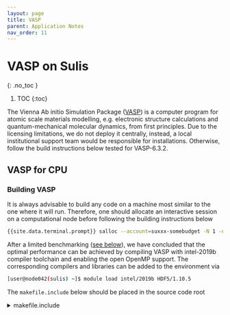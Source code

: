 ```yaml
---
layout: page
title: VASP
parent: Application Notes
nav_order: 11
---
```


# VASP on Sulis
{: .no_toc }

1. TOC
{:toc}


The Vienna Ab initio Simulation Package ([VASP](https://www.vasp.at/info/about/)) is a computer program for atomic scale materials modelling, e.g. electronic structure calculations and quantum-mechanical molecular dynamics, from first principles. Due to the licensing limitations, we do not deploy it centrally, instead, a local institutional support team would be responsible for installations. Otherwise, follow the build instructions below tested for VASP-6.3.2. 

## VASP for CPU

### Building VASP
It is always advisable to build any code on a machine most similar to the one where it will run. Therefore, one should allocate an interactive session on a computational node before following the building instructions below

```bash
{{site.data.terminal.prompt}} salloc --account=suxxx-somebudget -N 1 -n 1 -c 4 --mem-per-cpu=3850 --time=8:00:00
```
After a limited benchmarking ([see below](#performance-data)), we have concluded that the optimal performance can be achieved by compiling VASP with intel-2019b compiler toolchain and enabling the open OpenMP support. The corresponding compilers and libraries can be added to the environment via

```bash
[user@node042(sulis) ~]$ module load intel/2019b HDF5/1.10.5
```

The `makefile.include` below should be placed in the source code root
<details markdown="block" class="detail">
<summary>makefile.include</summary>
```bash
# Default precompiler options
CPP_OPTIONS = -DHOST=\"LinuxIFC\" \
              -DMPI -DMPI_BLOCK=8000 -Duse_collective \
              -DscaLAPACK \
              -DCACHE_SIZE=4000 \
              -Davoidalloc \
              -Dvasp6 \
              -Duse_bse_te \
              -Dtbdyn \
              -Dfock_dblbuf \
              -D_OPENMP

CPP         = fpp -f_com=no -free -w0  $*$(FUFFIX) $*$(SUFFIX) $(CPP_OPTIONS)

FC          = mpiifort -qopenmp
FCL         = mpiifort

FREE        = -free -names lowercase

FFLAGS      = -assume byterecl -w

OFLAG       = -O2
OFLAG_IN    = $(OFLAG)
DEBUG       = -O0

OBJECTS     = fftmpiw.o fftmpi_map.o fftw3d.o fft3dlib.o
OBJECTS_O1 += fftw3d.o fftmpi.o fftmpiw.o
OBJECTS_O2 += fft3dlib.o

# For what used to be vasp.5.lib
CPP_LIB     = $(CPP)
FC_LIB      = $(FC)
CC_LIB      = icc
CFLAGS_LIB  = -O
FFLAGS_LIB  = -O1
FREE_LIB    = $(FREE)

OBJECTS_LIB = linpack_double.o

# For the parser library
CXX_PARS    = icpc
LLIBS       = -lstdc++

##
## Customize as of this point! Of course you may change the preceding
## part of this file as well if you like, but it should rarely be
## necessary ...
##

# When compiling on the target machine itself, change this to the
# relevant target when cross-compiling for another architecture
VASP_TARGET_CPU ?= -xHOST
FFLAGS     += $(VASP_TARGET_CPU)

# Intel MKL (FFTW, BLAS, LAPACK, and scaLAPACK)
# (Note: for Intel Parallel Studio's MKL use -mkl instead of -qmkl)
FCL        += -mkl=parallel
MKLROOT    ?= /path/to/your/mkl/installation
LLIBS      += -L$(MKLROOT)/lib/intel64 -lmkl_scalapack_lp64 -lmkl_blacs_intelmpi_lp64 -liomp5 -lpthread -lm -ldl
INCS        =-I$(MKLROOT)/include/fftw

# HDF5-support (optional but strongly recommended)
CPP_OPTIONS+= -DVASP_HDF5
HDF5_ROOT  ?= /path/to/your/hdf5/installation
LLIBS      += -L$(HDF5_ROOT)/lib -lhdf5_fortran
INCS       += -I$(HDF5_ROOT)/include
```
</details>

Finally, working executables can be produced by the next build command

```bash
[user@node042(sulis) ~]$ make  -j 1 all HDF5_ROOT="$EBROOTHDF5" VASP_TARGET_CPU="-xCORE-AVX2"
```

### Running VASP
Using parallel OpenMP threads improves the VASP performance. In particular, two threads per MPI task appears to be optimal (subject to testing for a particular system). It can be achieved by the following submission script

```bash
#!/bin/bash
#SBATCH --nodes=1
#SBATCH --ntasks-per-node=64
#SBATCH --cpus-per-task=2
#SBATCH --mem-per-cpu=3850
#SBATCH --time=4:00:00
#SBATCH --account=suXXX-somebudget

module purge && module load intel/2019b HDF5/1.10.5

# check other OpenMP parameters here: https://www.vasp.at/wiki/index.php/Combining_MPI_and_OpenMP#For_the_OpenMP_runtime
export OMP_NUM_THREADS=${SLURM_CPUS_PER_TASK}
unset I_MPI_PMI_LIBRARY

vasproot=/location/of/the/VASP/installation

srun $vasproot/bin/vasp_std
```

## VASP for GPU

### Building VASP
An interactive session has to be allocated for CPU build, but this time it must be on the GPU partition
```bash
{{site.data.terminal.prompt}} salloc --account=suxxx-somebudget -N 1 -n 1 -c 4 --mem-per-cpu=3850 --time=8:00:00 --partition=gpu --gres=gpu:ampere_a100:1
```

Then load the necessary modules
```bash
[user@gpu042(sulis) ~]$ module purge
[user@gpu042(sulis) ~]$ module load GCC/11.2.0 FFTW/3.3.10
[user@gpu042(sulis) ~]$ module load NVHPC/21.11 OpenMPI/4.1.1-CUDAcore-11.5.1 ScaLAPACK/2.1.0
```

We have not yet produced a GPU build with recommended OpenMP support, therefore, the following makfile.include can be used for non-(CPU)threaded GPU build. Note that `FC` and `FCL` Fortran compiler flags below contain site-specific (cc80) and environment-specific (cuda11.5) options. The first one corresponds to compute capability of Sulis' GPUs, while the second one corresponds to the CUDA library version loaded to the environment in the previous step

<details markdown="block" class="detail">
<summary>makefile.include</summary>
```bash
# Default precompiler options
CPP_OPTIONS = -DHOST=\"LinuxNV\" \
              -DMPI -DMPI_BLOCK=8000 -Duse_collective \
              -DscaLAPACK \
              -DCACHE_SIZE=4000 \
              -Davoidalloc \
              -Dvasp6 \
              -Duse_bse_te \
              -Dtbdyn \
              -Dqd_emulate \
              -Dfock_dblbuf \
              -D_OPENACC \
              -DUSENCCL -DUSENCCLP2P

CPP         = nvfortran -Mpreprocess -Mfree -Mextend -E $(CPP_OPTIONS) $*$(FUFFIX)  > $*$(SUFFIX)

# N.B.: you might need to change the cuda-version here
#       to one that comes with your NVIDIA-HPC SDK
FC          = mpif90 -acc -gpu=cc80,cuda11.5
FCL         = mpif90 -acc -gpu=cc80,cuda11.5 -c++libs

FREE        = -Mfree

FFLAGS      = -Mbackslash -Mlarge_arrays

OFLAG       = -fast

DEBUG       = -Mfree -O0 -traceback

OBJECTS     = fftmpiw.o fftmpi_map.o fftw3d.o fft3dlib.o

LLIBS       = -cudalib=cublas,cusolver,cufft,nccl -cuda

# Redefine the standard list of O1 and O2 objects
SOURCE_O1  := pade_fit.o
SOURCE_O2  := pead.o

# For what used to be vasp.5.lib
CPP_LIB     = $(CPP)
FC_LIB      = nvfortran
CC_LIB      = nvc -w
CFLAGS_LIB  = -O
FFLAGS_LIB  = -O1 -Mfixed
FREE_LIB    = $(FREE)

OBJECTS_LIB = linpack_double.o

# For the parser library
CXX_PARS    = nvc++ --no_warnings

# When compiling on the target machine itself, change this to the
# relevant target when cross-compiling for another architecture
VASP_TARGET_CPU ?= -tp host
FFLAGS     += $(VASP_TARGET_CPU)

# Improves performance when using NV HPC-SDK >=21.11 and CUDA >11.2
OFLAG_IN   = -fast -Mwarperf
SOURCE_IN  := nonlr.o

# Software emulation of quadruple precsion (mandatory)
QD         ?= $(NVROOT)/compilers/extras/qd
LLIBS      += -L$(QD)/lib -lqdmod -lqd
INCS       += -I$(QD)/include/qd

# BLAS (mandatory)
BLAS        = -lblas

# LAPACK (mandatory)
LAPACK      = -llapack

# scaLAPACK (mandatory)
SCALAPACK   = -L/lib -lscalapack

LLIBS      += $(SCALAPACK) $(LAPACK) $(BLAS)

# FFTW (mandatory)
FFTW_ROOT  ?= /path/to/your/fftw/installation
LLIBS      += -L$(FFTW_ROOT)/lib -lfftw3
INCS       += -I$(FFTW_ROOT)/include
```
</details>


Finally, build VASP with the following command
```bash
[user@gpu042(sulis) ~]$ make  -j 1 all FFTW_ROOT="$EBROOTFFTW" SCALAPACK_ROOT="$EBROOTSCALAPACK" NVROOT=$EBROOTNVHPC/Linux_x86_64/21.11
```
### Running VASP

A single-GPU job, which shows the best computational efficiency in our tests. It can be launched with the script below

```bash
#!/bin/bash
#SBATCH --nodes=1
#SBATCH --ntasks-per-node=1
#SBATCH --cpus-per-task=42
#SBATCH --mem-per-cpu=3850
#SBATCH --time=4:00:00
#SBATCH --account=suXXX-somebudget
#SBATCH --patition=gpu
#SBATCH --gres=gpu:ampere_a100:1

module purge
module load GCC/11.2.0 FFTW/3.3.10
module load NVHPC/21.11 OpenMPI/4.1.1-CUDAcore-11.5.1 ScaLAPACK/2.1.0

# Sometimes, 42 threads can be too many. Check if that many threads 
# Indeed improve the performance over the number below
# Also, check other OpenMP parameters here: https://www.vasp.at/wiki/index.php/Combining_MPI_and_OpenMP#For_the_OpenMP_runtime
export OMP_NUM_THREADS=24
unset I_MPI_PMI_LIBRARY

vasproot=/location/of/the/VASP/installation

srun $vasproot/bin/vasp_std
```

## Performance data
Our choice for compiling and running the instructions above is based on the one-node performance analysis of different builds below. The tests are done for conjugate gradient relaxation on a system with 128 Lithium atoms per unit cell. We have only one data point for GPU performance at the time of writing (Q3 2023). We do not expect a significant effect of another GPU build on single-GPU calculations when using NVIDIA software, but improvement of multiple-GPU performance due to different data transfer protocols is possible.


|toolchain|compiler|MPI implementation|MATHLIBS|time (s)| 
|---------|--------|------------------|--------|--------|
|           |                         |                |                  |omp1|omp2|omp4|omp8|
|           |                         |                |                  |----|---|---|---|
|foss/2021b |GCC/11.2.0               |OpenMPI/4.1.1   |OpenBLAS/0.3.18   |1364|   |   |   |
|           |                         |                |ScaLAPACK/2.1.0-fb|    |   |   |   |
|           |                         |                |FFTW/3.3.10       |    |   |   |   |
|foss/2021b |GCC/11.2.0               |OpenMPI/4.1.1   |AOCL/4.0          |1056|589|633|1869|
|intel/2019b|iccifort/2019.5.281      |impi/2019.7.217 |imkl/2019.5.281   |731 |381|414|830| 
|intel/2022a|intel-compilers/2022.1.0 |impi/2021.6.0   |imkl/2022.1.0     |917 |   |   |   | 
|           |                         |                |                  |gpu1|gpu2|gpu3|
|NVHPC/21.11|nvfortran                |OpenMPI/4.1.1   |OpenBLAS/0.3.20   |164|153|208| 
|           |                         |                |ScaLAPACK/2.1.0   |   |   |   | 
|           |                         |                |FFTW/3.3.10       |   |   |   | 

omp{\*}  and gpu{\*} labels differentiate the number of CPU threads and GPUs correspondingly.
